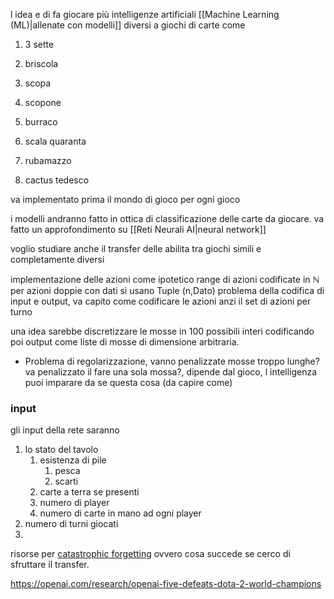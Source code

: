 l idea e di fa giocare più intelligenze artificiali [[Machine Learning (ML)|allenate con modelli]] diversi a giochi di carte come 
1. 3 sette
2. briscola 
3. scopa
4. scopone
5. burraco
6. scala quaranta
7. rubamazzo

1. cactus tedesco

va implementato prima il mondo di gioco per ogni gioco

i modelli andranno fatto in ottica di classificazione delle carte da giocare. 
va fatto un approfondimento su [[Reti Neurali AI|neural network]]


voglio studiare anche il transfer delle abilita tra giochi simili e completamente diversi 

implementazione delle azioni come ipotetico range di azioni codificate in $\mathbb{N}$ 
per azioni doppie con dati si usano Tuple (n,Dato)
problema della codifica di input e output, va capito come codificare le azioni anzi il set di azioni per turno

una idea sarebbe discretizzare le mosse in 100 possibili interi codificando poi output come liste di mosse di dimensione arbitraria.
- Problema di regolarizzazione, vanno penalizzate mosse troppo lunghe? va penalizzato il fare una sola mossa?, dipende dal gioco, l intelligenza puoi imparare da se questa cosa (da capire come)


### input
gli input della rete saranno
1. lo stato del tavolo
	1. esistenza di pile
		1. pesca
		2. scarti
	2. carte a terra se presenti
	3. numero di player
	4. numero di carte in mano ad ogni player
2. numero di turni giocati
3. 


risorse per [catastrophic forgetting](https://ai.stackexchange.com/questions/14117/how-is-transfer-learning-used-to-mitigate-catastrophic-forgetting-in-neural-netw) ovvero cosa succede se cerco di sfruttare il transfer.





https://openai.com/research/openai-five-defeats-dota-2-world-champions